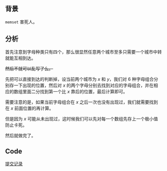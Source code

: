 ## 背景

`memset` 害死人。

## 分析

首先注意到字母种类只有四个，那么很显然任意两个城市至多只需要一个城市中转就能互相到达。

~~然后不就可以乱写了么。~~

先把可以直接到达的判断掉，设当前两个城市为 $x$ 和 $y$，我们对 $6$ 种字母组合分别存一下出现的位置，然后对 $x$ 的两个字母分别去找到对应的字母组合，并在相应的数组里面二分找到第一个比 $x$ 靠后的位置，最后计算即可。

需要注意的是，如果当前字母组合在 $x$ 之后一次也没有出现过，我们就需要找到在 $x$ 前面位置的再计算。

但是因为 $x$ 可能从未出现过，这时候我们可以先对每一个数组先存上一个极小值防止卡死。

然后就做完了。

## Code

[提交记录](https://codeforces.com/contest/2004/submission/276665473)